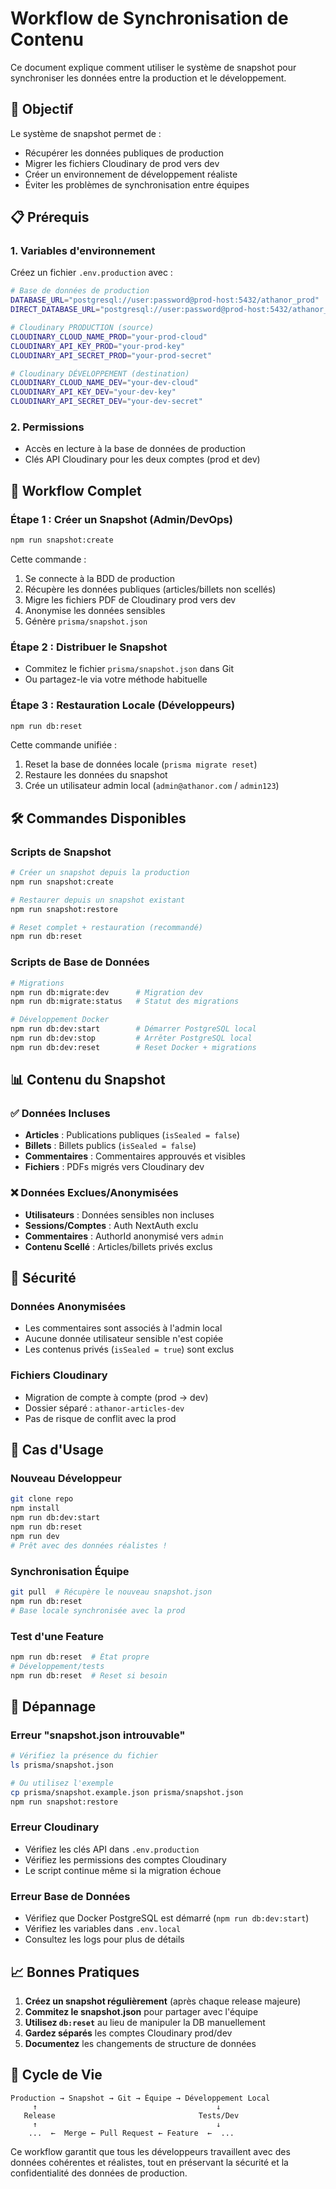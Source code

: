 # Workflow de Synchronisation de Contenu

Ce document explique comment utiliser le système de snapshot pour synchroniser les données entre la production et le développement.

## 🎯 Objectif

Le système de snapshot permet de :

- Récupérer les données publiques de production
- Migrer les fichiers Cloudinary de prod vers dev
- Créer un environnement de développement réaliste
- Éviter les problèmes de synchronisation entre équipes

## 📋 Prérequis

### 1. Variables d'environnement

Créez un fichier `.env.production` avec :

```bash
# Base de données de production
DATABASE_URL="postgresql://user:password@prod-host:5432/athanor_prod"
DIRECT_DATABASE_URL="postgresql://user:password@prod-host:5432/athanor_prod"

# Cloudinary PRODUCTION (source)
CLOUDINARY_CLOUD_NAME_PROD="your-prod-cloud"
CLOUDINARY_API_KEY_PROD="your-prod-key"
CLOUDINARY_API_SECRET_PROD="your-prod-secret"

# Cloudinary DÉVELOPPEMENT (destination)
CLOUDINARY_CLOUD_NAME_DEV="your-dev-cloud"
CLOUDINARY_API_KEY_DEV="your-dev-key"
CLOUDINARY_API_SECRET_DEV="your-dev-secret"
```

### 2. Permissions

- Accès en lecture à la base de données de production
- Clés API Cloudinary pour les deux comptes (prod et dev)

## 🔄 Workflow Complet

### Étape 1 : Créer un Snapshot (Admin/DevOps)

```bash
npm run snapshot:create
```

Cette commande :

1. Se connecte à la BDD de production
2. Récupère les données publiques (articles/billets non scellés)
3. Migre les fichiers PDF de Cloudinary prod vers dev
4. Anonymise les données sensibles
5. Génère `prisma/snapshot.json`

### Étape 2 : Distribuer le Snapshot

- Commitez le fichier `prisma/snapshot.json` dans Git
- Ou partagez-le via votre méthode habituelle

### Étape 3 : Restauration Locale (Développeurs)

```bash
npm run db:reset
```

Cette commande unifiée :

1. Reset la base de données locale (`prisma migrate reset`)
2. Restaure les données du snapshot
3. Crée un utilisateur admin local (`admin@athanor.com` / `admin123`)

## 🛠️ Commandes Disponibles

### Scripts de Snapshot

```bash
# Créer un snapshot depuis la production
npm run snapshot:create

# Restaurer depuis un snapshot existant
npm run snapshot:restore

# Reset complet + restauration (recommandé)
npm run db:reset
```

### Scripts de Base de Données

```bash
# Migrations
npm run db:migrate:dev      # Migration dev
npm run db:migrate:status   # Statut des migrations

# Développement Docker
npm run db:dev:start        # Démarrer PostgreSQL local
npm run db:dev:stop         # Arrêter PostgreSQL local
npm run db:dev:reset        # Reset Docker + migrations
```

## 📊 Contenu du Snapshot

### ✅ Données Incluses

- **Articles** : Publications publiques (`isSealed = false`)
- **Billets** : Billets publics (`isSealed = false`)
- **Commentaires** : Commentaires approuvés et visibles
- **Fichiers** : PDFs migrés vers Cloudinary dev

### ❌ Données Exclues/Anonymisées

- **Utilisateurs** : Données sensibles non incluses
- **Sessions/Comptes** : Auth NextAuth exclu
- **Commentaires** : AuthorId anonymisé vers `admin`
- **Contenu Scellé** : Articles/billets privés exclus

## 🔐 Sécurité

### Données Anonymisées

- Les commentaires sont associés à l'admin local
- Aucune donnée utilisateur sensible n'est copiée
- Les contenus privés (`isSealed = true`) sont exclus

### Fichiers Cloudinary

- Migration de compte à compte (prod → dev)
- Dossier séparé : `athanor-articles-dev`
- Pas de risque de conflit avec la prod

## 🚀 Cas d'Usage

### Nouveau Développeur

```bash
git clone repo
npm install
npm run db:dev:start
npm run db:reset
npm run dev
# Prêt avec des données réalistes !
```

### Synchronisation Équipe

```bash
git pull  # Récupère le nouveau snapshot.json
npm run db:reset
# Base locale synchronisée avec la prod
```

### Test d'une Feature

```bash
npm run db:reset  # État propre
# Développement/tests
npm run db:reset  # Reset si besoin
```

## 🐛 Dépannage

### Erreur "snapshot.json introuvable"

```bash
# Vérifiez la présence du fichier
ls prisma/snapshot.json

# Ou utilisez l'exemple
cp prisma/snapshot.example.json prisma/snapshot.json
npm run snapshot:restore
```

### Erreur Cloudinary

- Vérifiez les clés API dans `.env.production`
- Vérifiez les permissions des comptes Cloudinary
- Le script continue même si la migration échoue

### Erreur Base de Données

- Vérifiez que Docker PostgreSQL est démarré (`npm run db:dev:start`)
- Vérifiez les variables dans `.env.local`
- Consultez les logs pour plus de détails

## 📈 Bonnes Pratiques

1. **Créez un snapshot régulièrement** (après chaque release majeure)
2. **Commitez le snapshot.json** pour partager avec l'équipe
3. **Utilisez `db:reset`** au lieu de manipuler la DB manuellement
4. **Gardez séparés** les comptes Cloudinary prod/dev
5. **Documentez** les changements de structure de données

## 🔄 Cycle de Vie

```
Production → Snapshot → Git → Équipe → Développement Local
     ↑                                        ↓
   Release                                Tests/Dev
     ↑                                        ↓
    ...  ←  Merge ← Pull Request ← Feature  ←  ...
```

Ce workflow garantit que tous les développeurs travaillent avec des données cohérentes et réalistes, tout en préservant la sécurité et la confidentialité des données de production.
